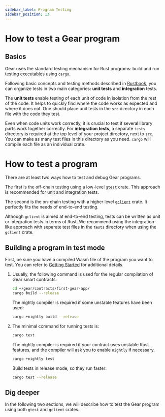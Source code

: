 ```yaml
---
sidebar_label: Program Testing
sidebar_position: 13
---
```


# How to test a Gear program

## Basics

Gear uses the standard testing mechanism for Rust programs: build and run testing executables using `cargo`.

Following basic concepts and testing methods described in [Rustbook](https://doc.rust-lang.org/book/ch11-00-testing.html), you can organize tests in two main categories: **unit tests** and **integration** tests.

The **unit tests** enable testing of each unit of code in isolation from the rest of the code. It helps to quickly find where the code works as expected and where it does not. One should place unit tests in the `src` directory in each file with the code they test.

Even when code units work correctly, it is crucial to test if several library parts work together correctly. For **integration tests**, a separate `tests` directory is required at the top level of your project directory, next to `src`. You can make as many test files in this directory as you need. `cargo` will compile each file as an individual crate.

# How to test a program

There are at least two ways how to test and debug Gear programs.

The first is the off-chain testing using a low-level [`gtest`](https://docs.gear.rs/gtest/) crate. This approach is recommended for unit and integration tests.

The second is the on-chain testing with a higher level [`gclient`](https://docs.gear.rs/gclient/) crate. It perfectly fits the needs of end-to-end testing.

Although `gclient` is aimed at end-to-end testing, tests can be written as unit or integration tests in terms of Rust. We recommend using the integration-like approach with separate test files in the `tests` directory when using the `gclient` crate.

## Building a program in test mode

First, be sure you have a compiled Wasm file of the program you want to test. You can refer to [Getting Started](getting-started-in-5-minutes.md) for additional details.

1. Usually, the following command is used for the regular compilation of Gear smart contracts:

    ```bash
    cd ~/gear/contracts/first-gear-app/
    cargo build --release
    ```

    The nightly compiler is required if some unstable features have been used:

    ```bash
    cargo +nightly build --release
    ```

2. The minimal command for running tests is:

    ```bash
    cargo test
    ```

    The nightly compiler is required if your contract uses unstable Rust features, and the compiler will ask you to enable `nightly` if necessary.

    ```bash
    cargo +nightly test
    ```

    Build tests in release mode, so they run faster:

    ```bash
    cargo test --release
    ```

## Dig deeper

In the following two sections, we will describe how to test the Gear program using both `gtest` and `gclient` crates.
